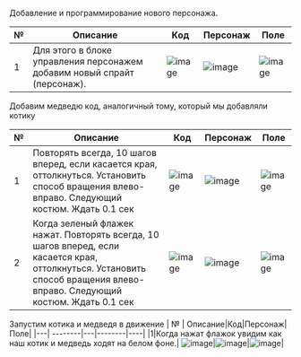 Добавление и программирование нового персонажа.

| № | Описание|Код|Персонаж|Поле|
|---| --------|---|--------|----|
|1|Для этого в блоке управления персонажем добавим новый спрайт (персонаж).|![image](https://user-images.githubusercontent.com/90557670/134551211-e1e08052-e30d-4f6d-a0da-7902d78eb4e0.png)|![image](https://user-images.githubusercontent.com/90557670/134551366-33c54b5e-8a53-4098-85a7-095af2294d0e.png)|![image](https://user-images.githubusercontent.com/90557670/134553704-2f1c2dda-06cc-4a4c-aea4-efe7e022c500.png)|


Добавим медведю код, аналогичный тому, который мы добавляли котику

| № | Описание|Код|Персонаж|Поле|
|---| --------|---|--------|----|
| 1 |Повторять всегда, 10 шагов вперед, если касается края, оттолкнуться. Установить способ вращения влево-вправо. Следующий костюм. Ждать 0.1 сек|![image](https://user-images.githubusercontent.com/90557670/134382396-b89f1c3a-1c27-4bac-b7fd-4cbdf4084e8a.png)|![image](https://user-images.githubusercontent.com/90557670/134228574-c7d4e56c-ea20-42c4-9a2b-27ee14aff2d3.png)|![image](https://user-images.githubusercontent.com/90557670/134380019-cebc06a3-8674-4ee0-a884-6cad663a28c2.png)
| 2 | Когда зеленый флажек нажат. Повторять всегда, 10 шагов вперед, если касается края, оттолкнуться. Установить способ вращения влево-вправо. Следующий костюм. Ждать 0.1 сек|![image](https://user-images.githubusercontent.com/90557670/134382690-6719760f-1cbf-4073-82e2-58a9c81c9d18.png)|![image](https://user-images.githubusercontent.com/90557670/134383840-48d98227-11f8-4723-87ac-e1cfe3cd8ff8.png)|![image](https://user-images.githubusercontent.com/90557670/134384046-6e54f360-7398-4226-9e1c-dd4a05b09b57.png)|

Запустим котика и медведя в движение
| № | Описание|Код|Персонаж|Поле|
|---| --------|---|--------|----|
|1|Когда нажат флажок увидим как наш котик и медведь ходят на белом фоне.| ![image](https://user-images.githubusercontent.com/90557670/134551737-0c8e0131-0b1f-443c-bc8c-eaad8c2e53a1.png)|![image](https://user-images.githubusercontent.com/90557670/134553432-2f960cde-f2af-4ff5-9bb0-2709b2aee734.png)|![image](https://user-images.githubusercontent.com/90557670/134552898-010e70dc-3f63-4d74-8faf-787168521401.png)|

